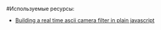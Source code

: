 #Используемые ресурсы:
- [Building a real time ascii camera filter in plain javascript ](https://medium.com/@mariotacke/building-a-real-time-ascii-camera-filter-in-plain-javascript-5b6e1f2f95f9)
